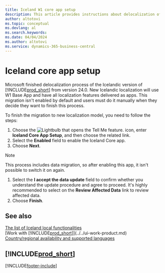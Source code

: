 ```yaml
---
title: Iceland W1 core app setup
description: This article provides instructions about delocalization of the Icelandic version of Dynamics 365 Business Central.
author: altotovi
ms.topic: conceptual
ms.devlang: al
ms.search.keywords:
ms.date: 04/04/2024
ms.author: altotovi
ms.service: dynamics-365-business-central
---
```


# Iceland core app setup

Microsoft finished delocalization process of the Icelandic version of [!INCLUDE[prod_short](../../includes/prod_short.md)] from version 24.0. New Icelandic localization will use W1 Base App and have all localization features delivered as apps. This migration isn't enabled by default and users must do it manually when they decide they want to finish this process. 

To finish the migration to new localization model, you need to follow the steps:  

1. Choose the ![Lightbulb that opens the Tell Me feature.](../../media/ui-search/search_small.png "Tell me what you want to do") icon, enter **Iceland Core App Setup**, and then choose the related link.  
2. Select the **Enabled** field to enable the Iceland Core app.  
3. Choose **Next**. 

> [!NOTE]
> This process includes data migration, so after enabling this app, it isn't possible to switch it on again.
 
1. Select the **I accept the data update** field to confirm whether you understand the update procedure and agree to proceed. It's highly recommended to select on the **Review Affected Data** link to review affected data. 
1. Choose **Finish**.   


## See also

[The list of Iceland local functionalities](iceland-local-functionality.md)   
[Work with [!INCLUDE[prod_short](../../includes/prod_short.md)]](../../ui-work-product.md)    
[Country/regional availability and supported languages](/dynamics365/business-central/dev-itpro/compliance/apptest-countries-and-translations)    

## [!INCLUDE[prod_short](../../includes/free_trial_md.md)]

[!INCLUDE[footer-include](../../includes/footer-banner.md)]
